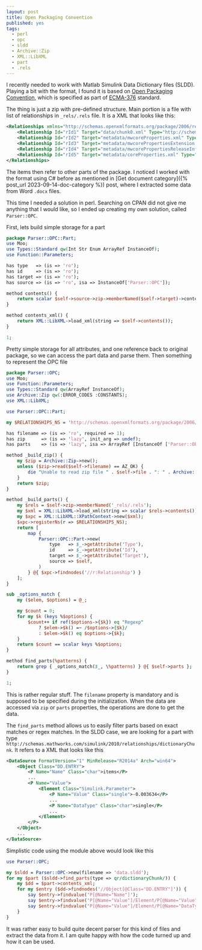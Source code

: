 ```yaml
---
layout: post
title: Open Packaging Convention
published: yes
tags:
  - perl
  - opc
  - sldd
  - Archive::Zip
  - XML::LibXML
  - part
  - .rels
---
```

I recently needed to work with Matlab Simulink Data Dictionary files (SLDD). Playing a bit with the format, I found it is based on [Open Packaging Convention][1], which is specified as part of [ECMA-376][2] standard.

The thing is just a zip with pre-defined structure. Main portion is a file with list of relationships in `_rels/.rels` file. It is a XML that looks like this:

```xml
<Relationships xmlns="http://schemas.openxmlformats.org/package/2006/relationships">
    <Relationship Id="rId1" Target="data/chunk0.xml" Type="http://schemas.mathworks.com/simulink/2010/relationships/dictionaryChunk"/>
    <Relationship Id="rId2" Target="metadata/mwcoreProperties.xml" Type="http://schemas.mathworks.com/package/2012/relationships/coreProperties"/>
    <Relationship Id="rId3" Target="metadata/mwcorePropertiesExtension.xml" Type="http://schemas.mathworks.com/package/2014/relationships/corePropertiesExtension"/>
    <Relationship Id="rId4" Target="metadata/mwcorePropertiesReleaseInfo.xml" Type="http://schemas.mathworks.com/package/2019/relationships/corePropertiesReleaseInfo"/>
    <Relationship Id="rId5" Target="metadata/coreProperties.xml" Type="http://schemas.openxmlformats.org/package/2006/relationships/metadata/core-properties"/>
</Relationships>
```

The items then refer to other parts of the package. I noticed I worked with the format using C# before as mentioned in [Get document category]({% post_url 2023-09-14-doc-category %}) post, where I extracted some data from Word `.docx` files.

This time I needed a solution in perl. Searching on CPAN did not give me anything that I would like, so I ended up creating my own solution, called `Parser::OPC`.

First, lets build simple storage for a part

```perl
package Parser::OPC::Part;
use Moo;
use Types::Standard qw(Int Str Enum ArrayRef InstanceOf);
use Function::Parameters;

has type   => (is => 'ro');
has id     => (is => 'ro');
has target => (is => 'ro');
has source => (is => 'ro', isa => InstanceOf['Parser::OPC']);

method contents() {
    return scalar $self->source->zip->memberNamed($self->target)->contents();
}

method contents_xml() {
    return XML::LibXML->load_xml(string => $self->contents());
}

1;
```

Pretty simple storage for all attributes, and one reference back to original package, so we can access the part data and parse them. Then something to represent the OPC file

```perl
package Parser::OPC;
use Moo;
use Function::Parameters;
use Types::Standard qw(ArrayRef InstanceOf);
use Archive::Zip qw(:ERROR_CODES :CONSTANTS);
use XML::LibXML;

use Parser::OPC::Part;

my $RELATIONSHIPS_NS = 'http://schemas.openxmlformats.org/package/2006/relationships';

has filename => (is => 'ro', required => 1);
has zip      => (is => 'lazy', init_arg => undef);
has parts    => (is => 'lazy', isa => ArrayRef [InstanceOf ['Parser::OPC::Part']], init_arg => undef);

method _build_zip() {
    my $zip = Archive::Zip->new();
    unless ($zip->read($self->filename) == AZ_OK) {
        die "Unable to read zip file " . $self->file . ": " . Archive::Zip::Error::zipErrorString();
    }
    return $zip;
}

method _build_parts() {
    my $rels = $self->zip->memberNamed('_rels/.rels');
    my $xml = XML::LibXML->load_xml(string => scalar $rels->contents());
    my $xpc = XML::LibXML::XPathContext->new($xml);
    $xpc->registerNs(r => $RELATIONSHIPS_NS);
    return [
        map { 
            Parser::OPC::Part->new(
                type   => $_->getAttribute('Type'),
                id     => $_->getAttribute('Id'),
                target => $_->getAttribute('Target'),
                source => $self,
            ) 
        } @{ $xpc->findnodes('//r:Relationship') }
    ];
}

sub _options_match {
    my ($elem, $options) = @_;

    my $count = 0;
    for my $k (keys %$options) {
        $count++ if ref($options->{$k}) eq "Regexp"
            ? $elem->$k() =~ /$options->{$k}/
            : $elem->$k() eq $options->{$k};
    }
    return $count == scalar keys %$options;
}

method find_parts(%patterns) {
    return grep { _options_match($_, \%patterns) } @{ $self->parts };
}

1;
```

This is rather regular stuff. The `filename` property is mandatory and is supposed to be specified during the initialization. When the data are accessed via `zip` or `parts` properties, the operations are done to get the data.

The `find_parts` method allows us to easily filter parts based on exact matches or regex matches. In the SLDD case, we are looking for a part with type `http://schemas.mathworks.com/simulink/2010/relationships/dictionaryChunk`. It refers to a XML that looks like this

```xml
<DataSource FormatVersion="1" MinRelease="R2014a" Arch="win64">
    <Object Class="DD.ENTRY">
        <P Name="Name" Class="char">items</P>
        ...
        <P Name="Value">
            <Element Class="Simulink.Parameter">
                <P Name="Value" Class="single">-0.003634</P>
                ...
                <P Name="DataType" Class="char">single</P>
                ...
            </Element>
        </P>
    </Object>
    ...
</DataSource>
```

Simplistic code using the module above would look like this

```perl
use Parser::OPC;

my $sldd = Parser::OPC->new(filename => 'data.sldd');
for my $part ($sldd->find_parts(type => qr/dictionaryChunk/)) {
    my $dd = $part->contents_xml;
    for my $entry ($dd->findnodes('//Object[@Class="DD.ENTRY"]')) {
        say $entry->findvalue('P[@Name="Name"]');
        say $entry->findvalue('P[@Name="Value"]/Element/P[@Name="Value"]');
        say $entry->findvalue('P[@Name="Value"]/Element/P[@Name="DataType"]');
    }
}
```

It was rather easy to build quite decent parser for this kind of files and extract the data from it. I am quite happy with how the code turned up and how it can be used.

[1]: https://en.wikipedia.org/wiki/Open_Packaging_Conventions
[2]: https://ecma-international.org/publications-and-standards/standards/ecma-376/
